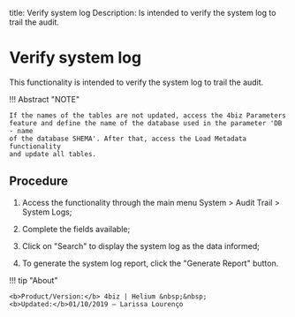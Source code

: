 title: Verify system log
Description: Is intended to verify the system log to trail the audit. 
# Verify system log

This functionality is intended to verify the system log to trail the audit.

!!! Abstract "NOTE"

    If the names of the tables are not updated, access the 4biz Parameters
    feature and define the name of the database used in the parameter 'DB - name
    of the database SHEMA'. After that, access the Load Metadata functionality
    and update all tables.
    
Procedure
-------------

1.  Access the functionality through the main menu System \> Audit Trail \>
    System Logs;

2.  Complete the fields available;

3.  Click on "Search" to display the system log as the data informed;

4. To generate the system log report, click the "Generate Report" button.

!!! tip "About"

    <b>Product/Version:</b> 4biz | Helium &nbsp;&nbsp;
    <b>Updated:</b>01/10/2019 – Larissa Lourenço
